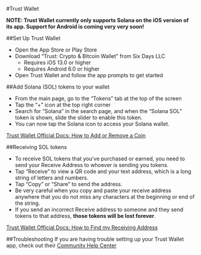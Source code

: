 #Trust Wallet

**NOTE: Trust Wallet currently only supports Solana on the iOS version of its
app.  Support for Android is coming very very soon!**

##Set Up Trust Wallet
 - Open the App Store or Play Store
 - Download “Trust: Crypto & Bitcoin Wallet” from Six Days LLC
   - Requires iOS 13.0 or higher
   - Requires Android 6.0 or higher
 - Open Trust Wallet and follow the app prompts to get started

##Add Solana (SOL) tokens to your wallet
 - From the main page, go to the “Tokens” tab at the top of the screen
 - Tap the “+” icon at the top right corner
 - Search for “Solana” in the search page, and when the “Solana SOL” token is
shown, slide the slider to enable this token.
 - You can now tap the Solana icon to access your Solana wallet.

[Trust Wallet Official Docs: How to Add or Remove a Coin](https://community.trustwallet.com/t/how-to-add-or-remove-a-coin/896)

##Receiving SOL tokens
 - To receive SOL tokens that you’ve purchased or earned, you need to send your
Receive Address to whoever is sending you tokens.
 - Tap “Receive” to view a QR code and your text address, which is a long string
 of letters and numbers.
 - Tap “Copy” or “Share” to send the address.
 - Be very careful when you copy and paste your receive address anywhere that
you do not miss any characters at the beginning or end of the string.
 - If you send an incorrect Receive address to someone and they send tokens
to that address, **those tokens will be lost forever**.

[Trust Wallet Official Docs: How to Find my Receiving Address](https://community.trustwallet.com/t/how-to-find-my-receiving-address/2006)

##Troubleshooting
If you are having trouble setting up your Trust Wallet app, check out their
 [Community Help Center](https://community.trustwallet.com/c/helpcenter)
